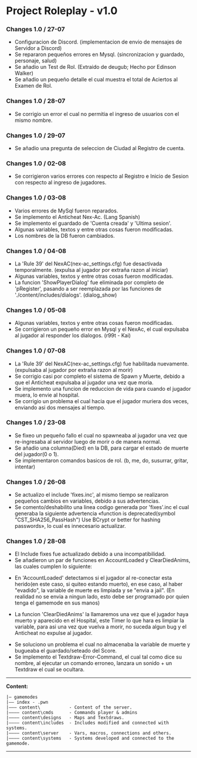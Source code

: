 # Project Roleplay - v1.0

### Changes 1.0 / 27-07

- Configuracion de Discord. (implementacion de envio de mensajes de Servidor a Discord)
- Se repararon pequeños errores en Mysql. (sincronizacion y guardado, personaje, salud)
- Se añadio un Test de Rol. (Extraido de deugub; Hecho por Edinson Walker)
- Se añadio un pequeño detalle el cual muestra el total de Aciertos al Examen de Rol.

### Changes 1.0 / 28-07
- Se corrigio un error el cual no permitia el ingreso de usuarios con el mismo nombre.

### Changes 1.0 / 29-07
- Se añadio una pregunta de seleccion de Ciudad al Registro de cuenta.

### Changes 1.0 / 02-08
- Se corrigieron varios errores con respecto al Registro e Inicio de Sesion con respecto al ingreso de jugadores.

### Changes 1.0 / 03-08
- Varios errores de MySql fueron reparados.
- Se implemento el Anticheat Nex-Ac. (Lang Spanish)
- Se implemento el guardado de 'Cuenta creada' y 'Ultima sesion'.
- Algunas variables, textos y entre otras cosas fueron modificadas.
- Los nombres de la DB fueron cambiados.

### Changes 1.0 / 04-08
- La 'Rule 39' del NexAC(nex-ac_settings.cfg) fue desactivada temporalmente. (expulsa al jugador por extraña razon al iniciar)
- Algunas variables, textos y entre otras cosas fueron modificadas.
- La funcion 'ShowPlayerDialog' fue eliminada por completo de 'pRegister', pasando a ser reemplazada por las funciones de './content/includes/dialogs'. (dialog_show)

### Changes 1.0 / 05-08
- Algunas variables, textos y entre otras cosas fueron modificadas.
- Se corrigieron un pequeño error en Mysql y el NexAc, el cual expulsaba al jugador al responder los dialogos. (r99t - Kai)

### Changes 1.0 / 07-08
- La 'Rule 39' del NexAC(nex-ac_settings.cfg) fue habilitada nuevamente. (expulsaba al jugador por extraña razon al morir)
- Se corrigio casi por completo el sistema de Spawn y Muerte, debido a que el Anticheat expulsaba al jugador una vez que moria.
- Se implemento una funcion de reduccion de vida para cuando el jugador muera, lo envie al hospital.
- Se corrigio un problema el cual hacia que el jugador muriera dos veces, enviando asi dos mensajes al tiempo.

### Changes 1.0 / 23-08
- Se fixeo un pequeño fallo el cual no spawneaba al jugador una vez que re-ingresaba al servidor luego de morir o de manera normal.
- Se añadio una columna(Died) en la DB, para cargar el estado de muerte del jugador(0 o 1).
- Se implementaron comandos basicos de rol. (b, me, do, susurrar, gritar, intentar)

### Changes 1.0 / 26-08
- Se actualizo el include 'fixes.inc', al mismo tiempo se realizaron pequeños cambios en variables, debido a sus advertencias.
- Se comento/deshabilito una linea codigo generada por 'fixes'.inc el cual generaba la siguiente advertencia «function is deprecated(symbol "CST_SHA256_PassHash") Use BCrypt or better for hashing passwords», lo cual es innecesario actualizar.

### Changes 1.0 / 28-08
- El Include fixes fue actualizado debido a una incompatibilidad.
- Se añadieron un par de funciones en AccountLoaded y ClearDiedAnims, las cuales cumplen lo siguiente:
* En 'AccountLoaded' detectamos si el jugador al re-conectar esta herido(en este caso, si quiteo estando muerto), en ese caso, al haber "evadido", la variable de muerte es limpiada y se "envia a jail". (En realidad no se envia a ningun lado, esto debe ser programado por quien tenga el gamemode en sus manos)

* La funcion 'ClearDiedAnims' la llamaremos una vez que el jugador haya muerto y aparecido en el Hospital, este Timer lo que hara es limpiar la variable, para asi una vez que vuelva a morir, no suceda algun bug y el Anticheat no expulse al jugador.

- Se soluciono un problema el cual no almacenaba la variable de muerte y bugueaba el guardado/seteado del Score.
- Se implemento el Textdraw-Error-Command, el cual tal como dice su nombre, al ejecutar un comando erroneo, lanzara un sonido + un Textdraw el cual se ocultara.
---

 **Content:**

    |— gamemodes
    |—— index - .pwn
    |——— content\           - Content of the server.
    |———— content\cmds      - Commands player & admins
    |———— content\designs   - Maps and Textdraws.
    |———— content\includes  - Includes modified and connected with systems.
    |———— content\server    - Vars, macros, connections and others.
    |———— content\systems   - Systems developed and connected to the gamemode.
    
----